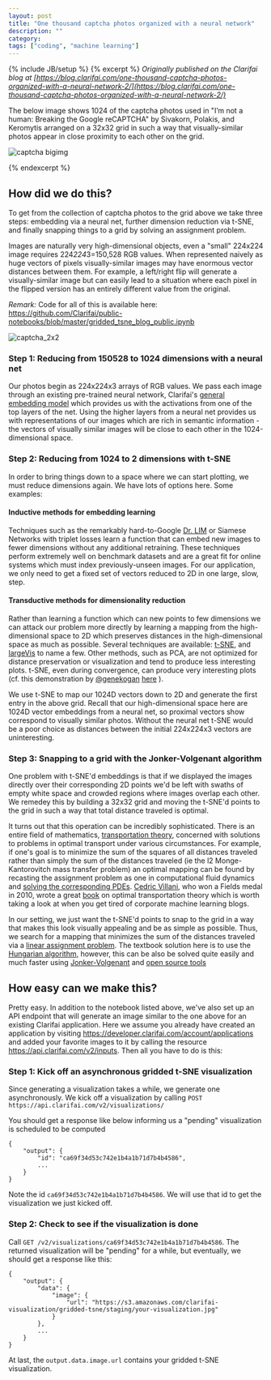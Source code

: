 ```yaml
---
layout: post
title: "One thousand captcha photos organized with a neural network"
description: ""
category: 
tags: ["coding", "machine learning"]
---
```

{% include JB/setup %}
{% excerpt %}
*Originally published on the Clarifai blog at [https://blog.clarifai.com/one-thousand-captcha-photos-organized-with-a-neural-network-2/](https://blog.clarifai.com/one-thousand-captcha-photos-organized-with-a-neural-network-2/)*

The below image shows 1024 of the captcha photos used in "I’m not a human: Breaking the Google reCAPTCHA" by Sivakorn, Polakis, and Keromytis arranged on a 32x32 grid in such a way that visually-similar photos appear in close proximity to each other on the grid.

![captcha bigimg](https://s3.amazonaws.com/imtagco/hungarian/2159657417b494ef9d30d01800e1717c.jpg)

{% endexcerpt %}

## How did we do this?

To get from the collection of captcha photos to the grid above we take three steps: embedding via a neural net, further dimension reduction via t-SNE, and finally snapping things to a grid by solving an assignment problem.

Images are naturally very high-dimensional objects, even a "small" 224x224 image requires 224*224*3=150,528 RGB values. When represented naively as huge vectors of pixels visually-similar images may have enormous vector distances between them. For example, a left/right flip will generate a visually-similar image but can easily lead to a situation where each pixel in the flipped version has an entirely different value from the original.

*Remark:* Code for all of this is available here: https://github.com/Clarifai/public-notebooks/blob/master/gridded_tsne_blog_public.ipynb

![captcha_2x2](https://s3.amazonaws.com/imtagco/blog/2x2captcha.png)

### Step 1: Reducing from 150528 to 1024 dimensions with a neural net

Our photos begin as 224x224x3 arrays of RGB values. We pass each image through an existing pre-trained neural network, Clarifai's [general embedding model](https://developer.clarifai.com/models/general-embedding-image-recognition-model/bbb5f41425b8468d9b7a554ff10f8581) which provides us with the activations from one of the top layers of the net. Using the higher layers from a neural net provides us with representations of our images which are rich in semantic information - the vectors of visually similar images will be close to each other in the 1024-dimensional space.

### Step 2: Reducing from 1024 to 2 dimensions with t-SNE

In order to bring things down to a space where we can start plotting, we must reduce dimensions again. We have lots of options here. Some examples:

#### Inductive methods for embedding learning

Techniques such as the remarkably hard-to-Google [Dr. LIM](http://yann.lecun.com/exdb/publis/pdf/hadsell-chopra-lecun-06.pdf) or Siamese Networks with triplet losses learn a function that can embed new images to fewer dimensions without any additional retraining. These techniques perform extremely well on benchmark datasets and are a great fit for online systems which must index previously-unseen images. For our application, we only need to get a fixed set of vectors reduced to 2D in one large, slow, step.
    
#### Transductive methods for dimensionality reduction

Rather than learning a function which can new points to few dimensions we can attack our problem more directly by learning a mapping from the high-dimensional space to 2D which preserves distances in the high-dimensional space as much as possible. Several techniques are available: [t-SNE](https://distill.pub/2016/misread-tsne/), and [largeVis](https://github.com/lferry007/LargeVis) to name a few. Other methods, such as PCA, are not optimized for distance preservation or visualization and tend to produce less interesting plots. t-SNE, even during convergence, can produce very interesting plots (cf. this demonstration by [@genekogan](https://twitter.com/genekogan) [here](https://vimeo.com/191187346) ).
    
We use t-SNE to map our 1024D vectors down to 2D and generate the first entry in the above grid. Recall that our high-dimensional space here are 1024D vector embeddings from a neural net, so proximal vectors show correspond to visually similar photos. Without the neural net t-SNE would be a poor choice as distances between the initial 224x224x3 vectors are uninteresting.

### Step 3: Snapping to a grid with the Jonker-Volgenant algorithm

One problem with t-SNE'd embeddings is that if we displayed the images directly over their corresponding 2D points we'd be left with swaths of empty white space and crowded regions where images overlap each other. We remedey this by building a 32x32 grid and moving the t-SNE'd points to the grid in such a way that total distance traveled is optimal. 

It turns out that this operation can be incredibly sophisticated. There is an entire field of mathematics, [transportation theory](https://en.wikipedia.org/wiki/Transportation_theory_(mathematics)), concerned with solutions to problems in optimal transport under various circumstances. For example, if one's goal is to minimize the sum of the squares of all distances traveled rather than simply the sum of the distances traveled (ie the l2 Monge-Kantorovitch mass transfer problem) an optimal mapping can be found by recasting the assignment problem as one in computational fluid dynamics and [solving the corresponding PDEs](http://citeseerx.ist.psu.edu/viewdoc/download?doi=10.1.1.7.6791&rep=rep1&type=pdf). [Cedric Villani](https://en.wikipedia.org/wiki/C%C3%A9dric_Villani), who won a Fields medal in 2010, wrote a great [book](cedricvillani.org/wp-content/uploads/2012/08/preprint-1.pdf) on optimal transportation theory which is worth taking a look at when you get tired of corporate machine learning blogs.

In our setting, we just want the t-SNE'd points to snap to the grid in a way that makes this look visually appealing and be as simple as possible. Thus, we search for a mapping that minimizes the sum of the distances traveled via a [linear assignment problem](https://en.wikipedia.org/wiki/Assignment_problem). The textbook solution here is to use the [Hungarian algorithm](https://en.wikipedia.org/wiki/Hungarian_algorithm), however, this can be also be solved quite easily and much faster using [Jonker-Volgenant](https://blog.sourced.tech/post/lapjv/) and [open source tools]( https://github.com/src-d/lapjv)

## How easy can we make this?

Pretty easy. In addition to the notebook listed above, we've also set up an API endpoint that will generate an image similar to the one above for an existing Clarifai application. Here we assume you already have created an application by visiting https://developer.clarifai.com/account/applications and added your favorite images to it by calling the resource 
https://api.clarifai.com/v2/inputs. Then all you have to do is this:

### Step 1: Kick off an asynchronous gridded t-SNE visualization
Since generating a visualization takes a while, we generate one asynchronously. We kick off a visualization by calling
`POST https://api.clarifai.com/v2/visualizations/`

You should get a response like below informing us a "pending" visualization is scheduled to be computed

```
{
    "output": {
        "id": "ca69f34d53c742e1b4a1b71d7b4b4586",
        ...
    }
}
```

Note the id `ca69f34d53c742e1b4a1b71d7b4b4586`. We will use that id to get the visualization we just kicked off.

### Step 2: Check to see if the visualization is done
Call `GET /v2/visualizations/ca69f34d53c742e1b4a1b71d7b4b4586`. The returned visualization will be "pending" for a while, but eventually, we should get a response like this:

```
{
    "output": {
        "data": {
            "image": {
                "url": "https://s3.amazonaws.com/clarifai-visualization/gridded-tsne/staging/your-visualization.jpg"
            }
        },
        ...
    }
}
```

At last, the `output.data.image.url` contains your gridded t-SNE visualization.


